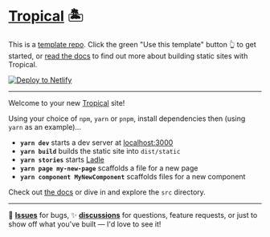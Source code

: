 # [Tropical](https://tropical.js.org/) 🏝

This is a [template repo](https://docs.github.com/en/github/creating-cloning-and-archiving-repositories/creating-a-repository-on-github/creating-a-repository-from-a-template). Click the green "Use this template" button 👆 to get started, or [read the docs](https://tropical.js.org/) to find out more about building static sites with Tropical.

[![Deploy to Netlify](https://www.netlify.com/img/deploy/button.svg)](https://app.netlify.com/start/deploy?repository=https://github.com/bensmithett/tropical)

---

Welcome to your new [Tropical](https://tropical.js.org/) site!

Using your choice of `npm`, `yarn` or `pnpm`, install dependencies then (using `yarn` as an example)...

- **`yarn dev`** starts a dev server at [localhost:3000](http://localhost:3000/)
- **`yarn build`** builds the static site into `dist/static`
- **`yarn stories`** starts [Ladle](https://ladle.dev/)
- **`yarn page my-new-page`** scaffolds a file for a new page
- **`yarn component MyNewComponent`** scaffolds files for a new component

Check out [the docs](https://tropical.js.org) or dive in and explore the `src` directory.

---

🐞 [**Issues**](https://github.com/bensmithett/tropical/issues) for bugs, ✨ [**discussions**](https://github.com/bensmithett/tropical/discussions) for questions, feature requests, or just to show off what you've built — I'd love to see it!


